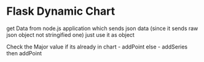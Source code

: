 # Flask Dynamic Chart

get Data from node.js application which sends json data
(since it sends raw json object not stringified one)
just use it as object

Check the Major value
if its already in chart - addPoint
else - addSeries then addPoint
